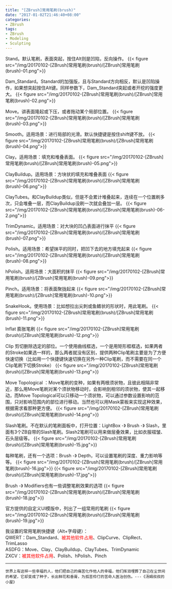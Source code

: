 ```yaml
---
title: "[ZBrush]常用笔刷(brush)"
date: "2017-01-02T21:46:40+08:00"
categories:
- ZBrush
tags:
- ZBrush
- Modeling
- Sculpting
---
```

Stand。默认笔刷，表面突起，按住Alt则是凹陷，反向操作。
{{< figure src="/img/20170102-[ZBrush]常用笔刷(brush)/[ZBrush]常用笔刷(brush)-01.png">}}

Dam_Standard。Standard的加强版，且与Standard方向相反，默认是凹陷操作，如果想突起按住Alt键。同样参数下，Dam_Standard突起或者开挖的强度更大。
{{< figure src="/img/20170102-[ZBrush]常用笔刷(brush)/[ZBrush]常用笔刷(brush)-02.png">}}

Move。讲表面隆起或下压，或者拖动某个局部位置。
{{< figure src="/img/20170102-[ZBrush]常用笔刷(brush)/[ZBrush]常用笔刷(brush)-03.png">}}

Smooth。适用场景：进行局部的光滑。默认快捷键是按住shift键不放。
{{< figure src="/img/20170102-[ZBrush]常用笔刷(brush)/[ZBrush]常用笔刷(brush)-04.png">}}

Clay。适用场景：填充和堆叠表面。
{{< figure src="/img/20170102-[ZBrush]常用笔刷(brush)/[ZBrush]常用笔刷(brush)-05.png">}}

ClayBuildup。适用场景：方块状的填充和堆叠表面
{{< figure src="/img/20170102-[ZBrush]常用笔刷(brush)/[ZBrush]常用笔刷(brush)-06.png">}}

ClayTubes。和ClayBuildup类似，但是不会累计堆叠起来，连续在一个位置刷多次，只会堆叠一层，而ClayBuildup没刷一次就会叠加一层。
{{< figure src="/img/20170102-[ZBrush]常用笔刷(brush)/[ZBrush]常用笔刷(brush)-06-2.png">}}

TrimDynamic。适用场景：对大块的凹凸表面进行抹平
{{< figure src="/img/20170102-[ZBrush]常用笔刷(brush)/[ZBrush]常用笔刷(brush)-07.png">}}

Polish。适用场景：希望抹平的同时，把凹下去的地方填充起来
{{< figure src="/img/20170102-[ZBrush]常用笔刷(brush)/[ZBrush]常用笔刷(brush)-08.png">}}

hPolish。适用场景：大面积的抹平
{{< figure src="/img/20170102-[ZBrush]常用笔刷(brush)/[ZBrush]常用笔刷(brush)-09.png">}}

Pinch。适用场景：将表面聚拢起来
{{< figure src="/img/20170102-[ZBrush]常用笔刷(brush)/[ZBrush]常用笔刷(brush)-10.png">}}

SnakeHook。使用场景：比如想拉出尖刺或鱼鳍状的形状时，用此笔刷。
{{< figure src="/img/20170102-[ZBrush]常用笔刷(brush)/[ZBrush]常用笔刷(brush)-11.png">}}

Inflat 膨胀笔刷
{{< figure src="/img/20170102-[ZBrush]常用笔刷(brush)/[ZBrush]常用笔刷(brush)-12.png">}}

Clip 剪切删除选定的部位。一个使用曲线框选，一个是用矩形框框选，如果两者的Stroke如果选一样的，那么两者就没有区别，提供两种Clip笔刷主要是为了方便快速切换（比如用一个快捷键快速切换在另外一种Clip笔刷，而不需要在同一个Clip笔刷下切换Stroke）
{{< figure src="/img/20170102-[ZBrush]常用笔刷(brush)/[ZBrush]常用笔刷(brush)-13.png">}}

Move Topological ：Move笔刷的变种，如果有两根须状物，且彼此相隔非常近，那么用Move笔刷对某个须状物移动时，会影响到相邻的须状物，使其一起移动，而Move Topological可以只移动一个须状物，可以通过参数设置影响的范围，只对影响范围内的部位进行移动。当然也可以用Mask蒙板来实现这种效果，根据需求看那种更方便。
{{< figure src="/img/20170102-[ZBrush]常用笔刷(brush)/[ZBrush]常用笔刷(brush)-14.png">}}

Slash笔刷。不在默认的笔刷面板中，打开位置：LightBox -》 Brush -》 Slash，里面有3个ZB自带的Slash笔刷。Slash2笔刷可以用来做层叠效果，比如衣服褶皱、石头层级等。
{{< figure src="/img/20170102-[ZBrush]常用笔刷(brush)/[ZBrush]常用笔刷(brush)-15.jpg">}}

每种笔刷，还有一个选项：Brush -》 Depth，可以设置笔刷的深度、重力影响等等。
{{< figure src="/img/20170102-[ZBrush]常用笔刷(brush)/[ZBrush]常用笔刷(brush)-16.jpg">}}
{{< figure src="/img/20170102-[ZBrush]常用笔刷(brush)/[ZBrush]常用笔刷(brush)-17.jpg">}}

Brush -》 Modifiers也有一些调整笔刷效果的选项
{{< figure src="/img/20170102-[ZBrush]常用笔刷(brush)/[ZBrush]常用笔刷(brush)-18.jpg">}}

官方提供的自定义UI模版中，列出了一组常用的笔刷
{{< figure src="/img/20170102-[ZBrush]常用笔刷(brush)/[ZBrush]常用笔刷(brush)-19.jpg">}}

我设置的常用笔刷快捷键（Alt+字母键）：  
QWERT：Dam_Standard、<font color=red>被其他软件占用</font>、ClipCurve、ClipRect、TrimLasso  
ASDFG：Move、Clay、ClayBuildup、ClayTubes、TrimDynamic  
ZXCV：<font color=red>被其他软件占用</font>、Polish、hPolish、Pinch  

***
`世界上有这样一些幸福的人，他们把自己的痛苦化作他人的幸福，他们挥泪埋葬了自己在尘世间的希望，它却变成了种子，长出鲜花和香膏，为孤苦伶仃的苦命人医治创伤。---《汤姆叔叔的小屋》`